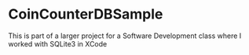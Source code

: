 # CoinCounterDBSample
This is part of a larger project for a Software Development class where I worked with SQLite3 in XCode
